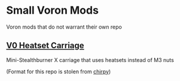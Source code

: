 # Small Voron Mods
Voron mods that do not warrant their own repo

## [V0 Heatset Carriage](/V0-Heatset-Carriage)
Mini-Stealthburner X carriage that uses heatsets instead of M3 nuts



(Format for this repo is stolen from [chirpy](https://github.com/chirpy2605))
